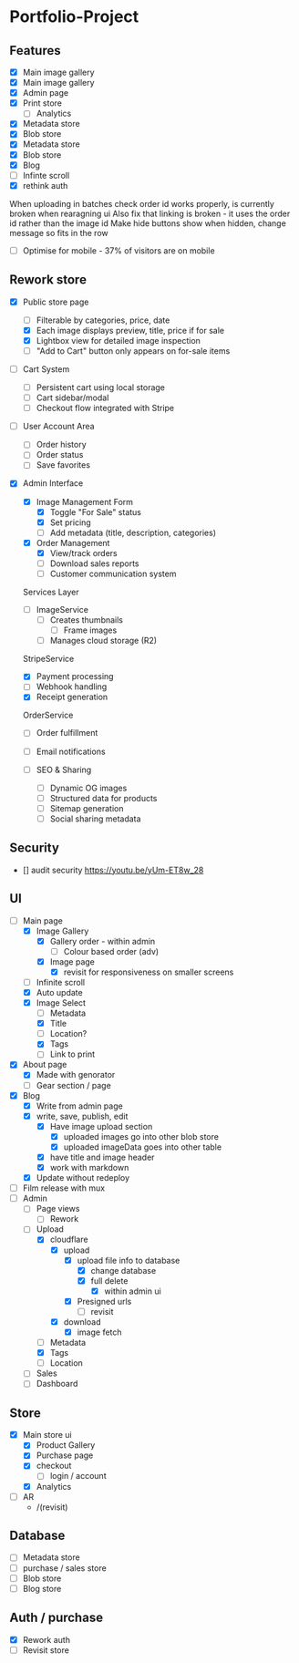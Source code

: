 # Portfolio-Project

## Features

- [x] Main image gallery
- [x] Main image gallery
- [x] Admin page
- [x] Print store
  - [ ] Analytics
- [x] Metadata store
- [x] Blob store
- [x] Metadata store
- [x] Blob store
- [x] Blog
- [ ] Infinte scroll
- [x] rethink auth

When uploading in batches check order id works properly, is currently broken when rearagning ui
Also fix that linking is broken - it uses the order id rather than the image id
Make hide buttons show when hidden, change message so fits in the row

- [ ] Optimise for mobile - 37% of visitors are on mobile

## Rework store

- [x] Public store page
  - [ ] Filterable by categories, price, date
  - [x] Each image displays preview, title, price if for sale
  - [x] Lightbox view for detailed image inspection
  - [ ] "Add to Cart" button only appears on for-sale items
- [ ] Cart System
  - [ ] Persistent cart using local storage
  - [ ] Cart sidebar/modal
  - [ ] Checkout flow integrated with Stripe
- [ ] User Account Area

  - [ ] Order history
  - [ ] Order status
  - [ ] Save favorites

- [x] Admin Interface

  - [x] Image Management Form
    - [x] Toggle "For Sale" status
    - [x] Set pricing
    - [ ] Add metadata (title, description, categories)
  - [x] Order Management
    - [x] View/track orders
    - [ ] Download sales reports
    - [ ] Customer communication system

  Services Layer

  - [ ] ImageService
    - [ ] Creates thumbnails
      - [ ] Frame images
    - [ ] Manages cloud storage (R2)

  StripeService

  - [x] Payment processing
  - [ ] Webhook handling
  - [x] Receipt generation

  OrderService

  - [ ] Order fulfillment
  - [ ] Email notifications

  - [ ] SEO & Sharing
    - [ ] Dynamic OG images
    - [ ] Structured data for products
    - [ ] Sitemap generation
    - [ ] Social sharing metadata

## Security

- [] audit security <https://youtu.be/yUm-ET8w_28>

## UI

- [ ] Main page
  - [x] Image Gallery
    - [x] Gallery order - within admin
      - [ ] Colour based order (adv)
    - [x] Image page
      - [x] revisit for responsiveness on smaller screens
  - [ ] Infinite scroll
  - [x] Auto update
  - [x] Image Select
    - [ ] Metadata
    - [x] Title
    - [ ] Location?
    - [x] Tags
    - [ ] Link to print
- [x] About page
  - [x] Made with genorator
  - [ ] Gear section / page
- [x] Blog
  - [x] Write from admin page
  - [x] write, save, publish, edit
    - [x] Have image upload section
      - [x] uploaded images go into other blob store
      - [x] uploaded imageData goes into other table
    - [x] have title and image header
    - [x] work with markdown
  - [x] Update without redeploy
- [ ] Film release with mux
- [ ] Admin
  - [ ] Page views
    - [ ] Rework
  - [ ] Upload
    - [x] cloudflare
      - [x] upload
        - [x] upload file info to database
          - [x] change database
          - [x] full delete
            - [x] within admin ui
        - [x] Presigned urls
          - [ ] revisit
      - [x] download
        - [x] image fetch
    - [ ] Metadata
    - [x] Tags
    - [ ] Location
  - [ ] Sales
  - [ ] Dashboard

## Store

- [x] Main store ui
  - [x] Product Gallery
  - [x] Purchase page
  - [x] checkout
    - [ ] login / account
  - [x] Analytics
- [ ] AR
  - /(revisit)

## Database

- [ ] Metadata store
- [ ] purchase / sales store
- [ ] Blob store
- [ ] Blog store

## Auth / purchase

- [x] Rework auth
- [ ] Revisit store
